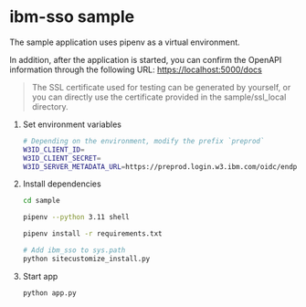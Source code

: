 # ibm-sso sample

The sample application uses pipenv as a virtual environment.

In addition, after the application is started, you can confirm the OpenAPI information through the following URL: [https://localhost:5000/docs](https://localhost:5000/docs)

> The SSL certificate used for testing can be generated by yourself, or you can directly use the certificate provided in the sample/ssl_local directory.

1. Set environment variables

    ```bash
    # Depending on the environment, modify the prefix `preprod`
    W3ID_CLIENT_ID=
    W3ID_CLIENT_SECRET=
    W3ID_SERVER_METADATA_URL=https://preprod.login.w3.ibm.com/oidc/endpoint/default/.well-known/openid-configuration
    ```

2. Install dependencies

    ```bash
    cd sample

    pipenv --python 3.11 shell

    pipenv install -r requirements.txt

    # Add ibm_sso to sys.path
    python sitecustomize_install.py
    ```

3. Start app

    ```bash
    python app.py
    ```
